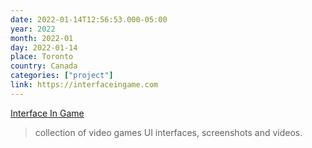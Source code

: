 ```yaml
---
date: 2022-01-14T12:56:53.000-05:00
year: 2022
month: 2022-01
day: 2022-01-14
place: Toronto
country: Canada
categories: ["project"]
link: https://interfaceingame.com
---
```

[Interface In Game](https://interfaceingame.com)

> collection of video games UI interfaces, screenshots and videos.
